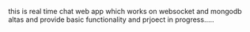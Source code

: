 this is real time chat web app which works on websocket and mongodb altas and provide basic functionality and prjoect in progress.....
